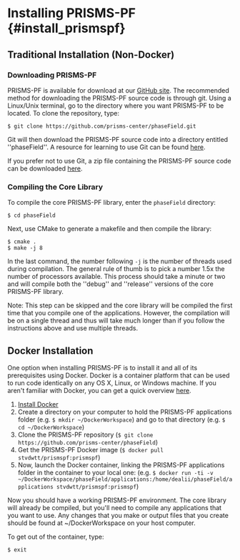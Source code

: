 # Installing PRISMS-PF {#install_prismspf}

## Traditional Installation (Non-Docker)
### Downloading PRISMS-PF
PRISMS-PF is available for download at our [GitHub site](https://github.com/prisms-center/phaseField). The recommended method for downloading the PRISMS-PF source code is through git. Using a Linux/Unix terminal, go to the directory where you want PRISMS-PF to be located. To clone the repository, type:
```
$ git clone https://github.com/prisms-center/phaseField.git
```
Git will then download the PRISMS-PF source code into a directory entitled ''phaseField''. A resource for learning to use Git can be found [here](https://git-scm.com/book).

If you prefer not to use Git, a zip file containing the PRISMS-PF source code can be downloaded [here](https://github.com/prisms-center/phaseField/releases).

### Compiling the Core Library
To compile the core PRISMS-PF library, enter the ```phaseField``` directory:
```
$ cd phaseField
```

Next, use CMake to generate a makefile and then compile the library:
```
$ cmake .
$ make -j 8
```
In the last command, the number following ```-j``` is the number of threads used during compilation. The general rule of thumb is to pick a number 1.5x the number of processors available. This process should take a minute or two and will compile both the ''debug'' and ''release'' versions of the core PRISMS-PF library.

Note: This step can be skipped and the core library will be compiled the first time that you compile one of the applications. However, the compilation will be on a single thread and thus will take much longer than if you follow the instructions above and use multiple threads.

## Docker Installation
One option when installing PRISMS-PF is to install it and all of its prerequisites using Docker. Docker is a container platform that can be used to run code identically on any OS X, Linux, or Windows machine. If you aren't familiar with Docker, you can get a quick overview [here](https://opensource.com/resources/what-docker).

1. [Install Docker](https://docs.docker.com/install/)
2. Create a directory on your computer to hold the PRISMS-PF applications folder (e.g. ```$ mkdir ~/DockerWorkspace```) and go to that directory (e.g. ```$ cd ~/DockerWorkspace```)
3. Clone the PRISMS-PF repository (```$ git clone https://github.com/prisms-center/phaseField```)
4. Get the PRISMS-PF Docker image (```$ docker pull stvdwtt/prismspf:prismspf```)
5. Now, launch the Docker container, linking the PRISMS-PF applications folder in the container to your local one: (e.g.  ```$ docker run -ti -v ~/DockerWorkspace/phaseField/applications:/home/dealii/phaseField/applications stvdwtt/prismspf:prismspf```)

Now you should have a working PRISMS-PF environment. The core library will already be compiled, but you'll need to compile any applications that you want to use. Any changes that you make or output files that you create should be found at ~/DockerWorkspace on your host computer.

To get out of the container, type:
```
$ exit
```
